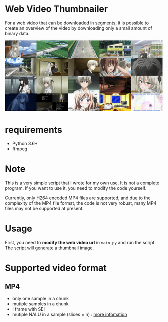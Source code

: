 # Web Video Thumbnailer
For a web video that can be downloaded in segments, it is possible to create an overview of the video by downloading only a small amount of binary data.

![](img/merged_image.webp)

# requirements
- Python 3.6+
- ffmpeg

# Note
This is a very simple script that I wrote for my own use. It is not a complete program. If you want to use it, you need to modify the code yourself.

Currently, only H264 encoded MP4 files are supported, and due to the complexity of the MP4 file format, the code is not very robust, many MP4 files may not be supported at present.

# Usage
First, you need to **modify the web video url** in `main.py` and run the script. The script will generate a thumbnail image.

# Supported video format
## MP4
* only one sample in a chunk
* mutiple samples in a chunk
* I frame with SEI
* mutiple NALU in a sample (slices = n) : [more infomation](https://stackoverflow.com/questions/77459012/when-mp4-files-encoded-with-h264-are-set-to-slices-n-where-can-i-find-out-how-m)
